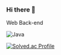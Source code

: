 ### Hi there 👋

Web Back-end



<img alt="Java" src ="https://img.shields.io/badge/Java-007396.svg?&style=for-the-badge&logo=Java&logoColor=white"/>

[![Solved.ac Profile](http://mazassumnida.wtf/api/generate_badge?boj=ekgns118)](https://solved.ac/ekgns118)



<!--
**devpigKing/devpigKing** is a ✨ _special_ ✨ repository because its `README.md` (this file) appears on your GitHub profile.

Here are some ideas to get you started:

- 🔭 I’m currently working on ...
- 🌱 I’m currently learning ...
- 👯 I’m looking to collaborate on ...
- 🤔 I’m looking for help with ...
- 💬 Ask me about ...
- 📫 How to reach me: ...
- 😄 Pronouns: ...
- ⚡ Fun fact: ...
-->
